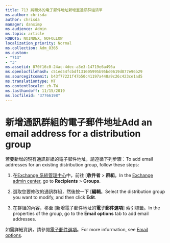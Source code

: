 ```yaml
---
title: 713 將額外的電子郵件地址新增至通訊群組清單
ms.author: chrisda
author: chrisda
manager: dansimp
ms.audience: Admin
ms.topic: article
ROBOTS: NOINDEX, NOFOLLOW
localization_priority: Normal
ms.collection: Adm_O365
ms.custom:
- "713"
- "3"
ms.assetid: 870f16c0-24ac-4dec-a3e3-14719e6a496a
ms.openlocfilehash: c51ed54fcbdf131605995b95bd0619d877e96b29
ms.sourcegitcommit: b43f77221f47b50c41197a448a9c26c423ce1ad5
ms.translationtype: MT
ms.contentlocale: zh-TW
ms.lasthandoff: 11/15/2019
ms.locfileid: "37766198"
---
```

# <a name="add-an-email-address-for-a-distribution-group"></a><span data-ttu-id="ec0d9-102">新增通訊群組的電子郵件地址</span><span class="sxs-lookup"><span data-stu-id="ec0d9-102">Add an email address for a distribution group</span></span>

<span data-ttu-id="ec0d9-103">若要新增的現有通訊群組的電子郵件地址，請遵循下列步驟：</span><span class="sxs-lookup"><span data-stu-id="ec0d9-103">To add email addresses for an existing distribution group, follow these steps:</span></span>

1. <span data-ttu-id="ec0d9-104">在[Exchange 系統管理中心](https://outlook.office365.com/ecp/)中，前往 [**收件者** \> **群組**。</span><span class="sxs-lookup"><span data-stu-id="ec0d9-104">In the [Exchange admin center](https://outlook.office365.com/ecp/), go to **Recipients** \> **Groups**.</span></span>

2. <span data-ttu-id="ec0d9-105">選取您要修改的通訊群組，然後按一下 [**編輯**。</span><span class="sxs-lookup"><span data-stu-id="ec0d9-105">Select the distribution group you want to modify, and then click **Edit**.</span></span>

3. <span data-ttu-id="ec0d9-106">在群組的內容，移至 [新增電子郵件地址的**電子郵件選項**] 索引標籤。</span><span class="sxs-lookup"><span data-stu-id="ec0d9-106">In the properties of the group, go to the **Email options** tab to add email addresses.</span></span> 

<span data-ttu-id="ec0d9-107">如需詳細資訊，請參閱[電子郵件選項](https://technet.microsoft.com/library/bb124513.aspx#emailoptions)。</span><span class="sxs-lookup"><span data-stu-id="ec0d9-107">For more information, see [Email options](https://technet.microsoft.com/library/bb124513.aspx#emailoptions).</span></span>
